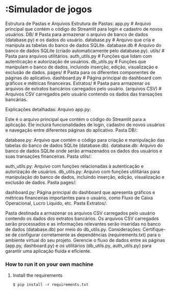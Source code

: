 # :Simulador de jogos

Estrutura de Pastas e Arquivos
Estrutura de Pastas:
app.py                 # Arquivo principal que contém o código do Streamlit para login e cadastro de novos usuários.
DB/                    # Pasta para armazenar o arquivo de banco de dados (database.py) e os dados do usuário.
   database.py         # Arquivo que cria e manipula as tabelas do banco de dados SQLite.
   database.db         # Arquivo do banco de dados SQLite (criado automaticamente pelo database.py).
utils/                 # Pasta para arquivos utilitários.
   auth_utils.py       # Funções que lidam com autenticação e autorização de usuários.
   db_utils.py         # Funções que manipulam o banco de dados, incluindo inserção, edição, visualização e exclusão de dados.
pages/                 # Pasta para os diferentes componentes de páginas do aplicativo.
   dashboard.py        # Página principal do dashboard com gráficos e métricas financeiras.
Extratos/              # Pasta para armazenar os arquivos de extratos bancários carregados pelo usuário.
   (arquivos CSV)      # Arquivos CSV carregados pelo usuário contendo os dados das transações bancárias.

Explicações detalhadas:
Arquivo app.py:

Este é o arquivo principal que contém o código do Streamlit para a aplicação.
Ele incluirá funcionalidades de login, cadastro de novos usuários e navegação entre diferentes páginas do aplicativo.
Pasta DB/:

database.py: Arquivo que contém o código para criação e manipulação das tabelas do banco de dados SQLite (database.db).
database.db: Arquivo do banco de dados SQLite onde serão armazenados os dados dos usuários e suas transações financeiras.
Pasta utils/:

auth_utils.py: Arquivo com funções relacionadas à autenticação e autorização de usuários.
db_utils.py: Arquivo com funções utilitárias para manipulação do banco de dados, incluindo inserção, edição, visualização e exclusão de dados.
Pasta pages/:

dashboard.py: Página principal do dashboard que apresenta gráficos e métricas financeiras importantes para o usuário, como Fluxo de Caixa Operacional, Lucro Líquido, etc.
Pasta Extratos/:

Pasta destinada a armazenar os arquivos CSV carregados pelo usuário contendo os dados dos extratos bancários.
Os arquivos CSV carregados serão processados e as informações relevantes serão inseridas no banco de dados (database.db) por meio do db_utils.py.
Considerações:
Certifique-se de configurar corretamente as dependências (requirements.txt) para o ambiente virtual do seu projeto.
Gerencie o fluxo de dados entre as páginas (app.py, dashboard.py) e os utilitários (db_utils.py, auth_utils.py) para garantir uma aplicação fluida e eficiente.

### How to run it on your own machine

1. Install the requirements

   ```
   $ pip install -r requirements.txt
   ```

